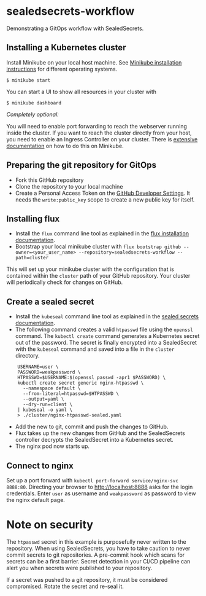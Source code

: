 # sealedsecrets-workflow

Demonstrating a GitOps workflow with SealedSecrets.

## Installing a Kubernetes cluster

Install Minikube on your local host machine. See [Minikube installation instructions](https://minikube.sigs.k8s.io/docs/start/) for different operating systems.

	$ minikube start

You can start a UI to show all resources in your cluster with

	$ minikube dashboard

_Completely optional:_

You will need to enable port forwarding to reach the webserver running inside the cluster.
If you want to reach the cluster directly from your host, you need to enable an Ingress Controller on your cluster.
There is [extensive documentation](https://minikube.sigs.k8s.io/docs/tutorials/nginx_tcp_udp_ingress/) on how to do this on Minikube.

## Preparing the git repository for GitOps

- Fork this GitHub repository
- Clone the repository to your local machine
- Create a Personal Access Token on the [GitHub Developer Settings](https://github.com/settings/tokens). It needs the `write:public_key` scope to create a new public key for itself.

## Installing flux

- Install the `flux` command line tool as explained in the [flux installation documentation](https://fluxcd.io/docs/installation/#install-the-flux-cli).
- Bootstrap your local minikube cluster with `flux bootstrap github --owner=<your_user_name> --repository=sealedsecrets-workflow --path=cluster`

This will set up your minikube cluster with the configuration that is contained within the `cluster` path of your GitHub repository. Your cluster will periodically check for changes on GitHub.

## Create a sealed secret

- Install the `kubeseal` command line tool as explained in the [sealed secrets documentation](https://github.com/bitnami-labs/sealed-secrets/#homebrew).
- The following command creates a valid `htpasswd` file using the `openssl` command. The `kubectl create` command generates a Kubernetes secret out of the password. The secret is finally encrypted into a SealedSecret with the `kubeseal` command and saved into a file in the `cluster` directory.

```
	USERNAME=user \
    PASSWORD=weakpassword \
    HTPASSWD=$USERNAME:$(openssl passwd -apr1 $PASSWORD) \
    kubectl create secret generic nginx-htpasswd \
      --namespace default \
      --from-literal=htpasswd=$HTPASSWD \
      --output=yaml \
      --dry-run=client \
    | kubeseal -o yaml \
    > ./cluster/nginx-htpasswd-sealed.yaml
```

- Add the new to git, commit and push the changes to GitHub.
- Flux takes up the new changes from GitHub and the SealedSecrets controller decrypts the SealedSecret into a Kubernetes secret.
- The nginx pod now starts up.

## Connect to nginx

Set up a port forward with `kubectl port-forward service/nginx-svc 8888:80`.
Directing your browser to [http://localhost:8888](http://localhost:8888) asks for the login credentials.
Enter `user` as username and `weakpassword` as password to view the nginx default page.

# Note on security

The `htpasswd` secret in this example is purposefully never written to the repository. 
When using SealedSecrets, you have to take caution to never commit secrets to git repositories.
A pre-commit hook which scans for secrets can be a first barrier.
Secret detection in your CI/CD pipeline can alert you when secrets were published to your repository.

If a secret was pushed to a git repository, it must be considered compromised.
Rotate the secret and re-seal it.
